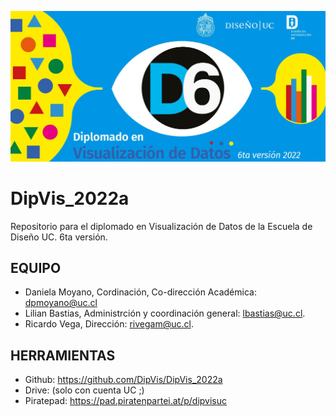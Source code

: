 ![DipVis Cabeera](img/github2022a_cabecera.jpg?raw=true "Dipvis2022")

# DipVis_2022a
Repositorio para el diplomado en Visualización de Datos de la Escuela de Diseño UC. 6ta versión. 


## EQUIPO 

* Daniela Moyano, Cordinación, Co-dirección Académica: dpmoyano@uc.cl  
* Lilian Bastias, Administrción y coordinación general: lbastias@uc.cl. 
* Ricardo Vega, Dirección: rivegam@uc.cl. 


## HERRAMIENTAS

* Github: https://github.com/DipVis/DipVis_2022a
* Drive:  (solo con cuenta UC ;) 
* Piratepad: https://pad.piratenpartei.at/p/dipvisuc

